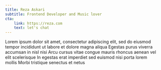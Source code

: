 ```yaml
---
title: Reza Askari
subtitle: Frontend Developer and Music lover
cta:
    link: https://reza.com
    text: let's chat
---
```


Lorem ipsum dolor sit amet, consectetur adipiscing elit, sed do eiusmod tempor incididunt ut labore et dolore magna aliqua Egestas purus viverra accumsan in nisl nisi Arcu cursus vitae congue mauris rhoncus aenean vel elit scelerisque In egestas erat imperdiet sed euismod nisi porta lorem mollis Morbi tristique senectus et netus 

